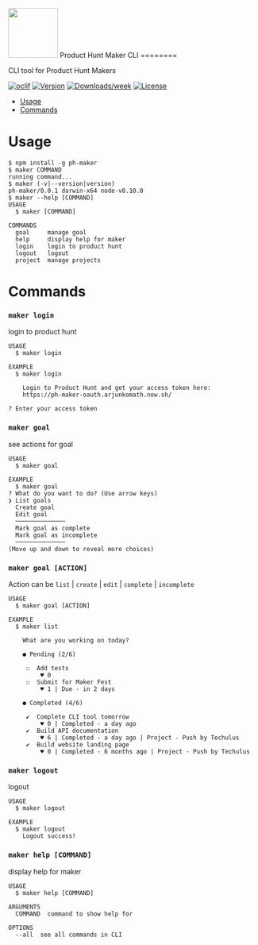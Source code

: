 <img width="100" src="http://icons.iconarchive.com/icons/xenatt/the-circle/256/App-Terminal-icon.png">
Product Hunt Maker CLI
========

CLI tool for Product Hunt Makers

[![oclif](https://img.shields.io/badge/cli-oclif-brightgreen.svg)](https://oclif.io)
[![Version](https://img.shields.io/npm/v/ph-maker.svg)](https://npmjs.org/package/ph-maker)
[![Downloads/week](https://img.shields.io/npm/dw/ph-maker.svg)](https://npmjs.org/package/ph-maker)
[![License](https://img.shields.io/npm/l/ph-maker.svg)](https://github.com/arjunkomath/ph-maker-cli/blob/master/package.json)

<!-- toc -->
* [Usage](#usage)
* [Commands](#commands)
<!-- tocstop -->
# Usage
<!-- usage -->
```sh-session
$ npm install -g ph-maker
$ maker COMMAND
running command...
$ maker (-v|--version|version)
ph-maker/0.0.1 darwin-x64 node-v8.10.0
$ maker --help [COMMAND]
USAGE
  $ maker [COMMAND]

COMMANDS
  goal     manage goal
  help     display help for maker
  login    login to product hunt
  logout   logout
  project  manage projects
```
<!-- usagestop -->

# Commands
<!-- commands -->

### `maker login`
login to product hunt
```
USAGE
  $ maker login

EXAMPLE
  $ maker login
    
    Login to Product Hunt and get your access token here:
    https://ph-maker-oauth.arjunkomath.now.sh/

? Enter your access token
```

### `maker goal`
see actions for goal
```
USAGE
  $ maker goal

EXAMPLE
  $ maker goal
? What do you want to do? (Use arrow keys)
❯ List goals
  Create goal
  Edit goal
  ──────────────
  Mark goal as complete
  Mark goal as incomplete
  ──────────────
(Move up and down to reveal more choices)
```

### `maker goal [ACTION]`
Action can be `list` | `create` | `edit` | `complete` | `incomplete`
```
USAGE
  $ maker goal [ACTION]

EXAMPLE
  $ maker list

    What are you working on today?

    ● Pending (2/6)

	 ☐  Add tests
	     ♥ 0
	 ☐  Submit for Maker Fest
	     ♥ 1 | Due - in 2 days

    ● Completed (4/6)

	 ✔  Complete CLI tool tomorrow
	     ♥ 0 | Completed - a day ago
	 ✔  Build API documentation
	     ♥ 6 | Completed - a day ago | Project - Push by Techulus
	 ✔  Build website landing page
	     ♥ 0 | Completed - 6 months ago | Project - Push by Techulus

```

### `maker logout`
logout
```
USAGE
  $ maker logout

EXAMPLE
  $ maker logout
    Logout success!
```

### `maker help [COMMAND]`
display help for maker
```
USAGE
  $ maker help [COMMAND]

ARGUMENTS
  COMMAND  command to show help for

OPTIONS
  --all  see all commands in CLI
```

<!-- commandsstop -->
